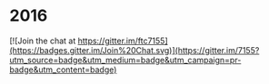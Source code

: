 # 2016
[![Join the chat at https://gitter.im/ftc7155](https://badges.gitter.im/Join%20Chat.svg)](https://gitter.im/7155?utm_source=badge&utm_medium=badge&utm_campaign=pr-badge&utm_content=badge)
